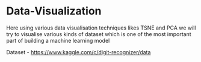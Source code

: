 # Data-Visualization
Here using various data visualisation techniques likes TSNE and PCA we will try to visualise various kinds of dataset which is one of the most important part of building a machine learning model

Dataset - https://www.kaggle.com/c/digit-recognizer/data
